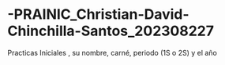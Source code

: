 # -PRAINIC_Christian-David-Chinchilla-Santos_202308227
Practicas Iniciales , su nombre, carné, periodo (1S o 2S) y el año
